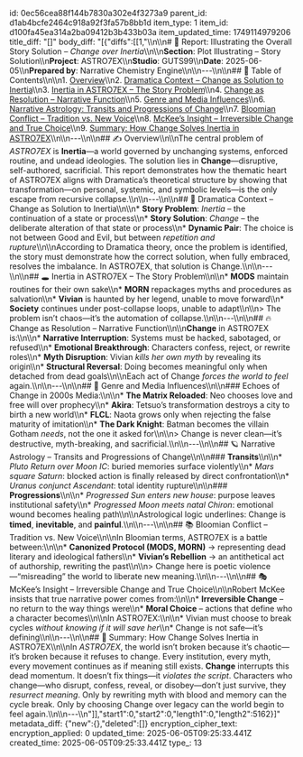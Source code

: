id: 0ec56cea88f144b7830a302e4f3273a9
parent_id: d1ab4bcfe2464c918a92f3fa57b8bb1d
item_type: 1
item_id: d100fa45ea314a2ba09412b3b433b03a
item_updated_time: 1749114979206
title_diff: "[]"
body_diff: "[{\"diffs\":[[1,\"\\\n\\\n# 📘 Report: Illustrating the Overall Story Solution – *Change over Inertia*\\\n\\\n**Section**: Plot Illustrating – Story Solution\\\n**Project**: ASTRO7EX\\\n**Studio**: GUTS99\\\n**Date**: 2025-06-05\\\n**Prepared by**: Narrative Chemistry Engine\\\n\\\n---\\\n\\\n## 📓 Table of Contents\\\n\\\n1. [Overview](#overview)\\\n2. [Dramatica Context – Change as Solution to Inertia](#dramatica-context--change-as-solution-to-inertia)\\\n3. [Inertia in ASTRO7EX – The Story Problem](#inertia-in-astro7ex--the-story-problem)\\\n4. [Change as Resolution – Narrative Function](#change-as-resolution--narrative-function)\\\n5. [Genre and Media Influences](#genre-and-media-influences)\\\n6. [Narrative Astrology: Transits and Progressions of Change](#narrative-astrology-transits-and-progressions-of-change)\\\n7. [Bloomian Conflict – Tradition vs. New Voice](#bloomian-conflict--tradition-vs-new-voice)\\\n8. [McKee’s Insight – Irreversible Change and True Choice](#mckees-insight--irreversible-change-and-true-choice)\\\n9. [Summary: How Change Solves Inertia in ASTRO7EX](#summary-how-change-solves-inertia-in-astro7ex)\\\n\\\n---\\\n\\\n## ✍️ Overview\\\n\\\nThe central problem of *ASTRO7EX* is **Inertia**—a world governed by unchanging systems, enforced routine, and undead ideologies. The solution lies in **Change**—disruptive, self-authored, sacrificial. This report demonstrates how the thematic heart of ASTRO7EX aligns with Dramatica’s theoretical structure by showing that transformation—on personal, systemic, and symbolic levels—is the only escape from recursive collapse.\\\n\\\n---\\\n\\\n## 🧠 Dramatica Context – Change as Solution to Inertia\\\n\\\n* **Story Problem**: *Inertia* – the continuation of a state or process\\\n* **Story Solution**: *Change* – the deliberate alteration of that state or process\\\n* **Dynamic Pair**: The choice is not between Good and Evil, but between *repetition and rupture*\\\n\\\nAccording to Dramatica theory, once the problem is identified, the story must demonstrate how the correct solution, when fully embraced, resolves the imbalance. In ASTRO7EX, that solution is Change.\\\n\\\n---\\\n\\\n## 🕳️ Inertia in ASTRO7EX – The Story Problem\\\n\\\n* **MODS** maintain routines for their own sake\\\n* **MORN** repackages myths and procedures as salvation\\\n* **Vivian** is haunted by her legend, unable to move forward\\\n* **Society** continues under post-collapse loops, unable to adapt\\\n\\\n> The problem isn’t chaos—it’s the automation of collapse.\\\n\\\n---\\\n\\\n## 🔥 Change as Resolution – Narrative Function\\\n\\\n**Change** in ASTRO7EX is:\\\n\\\n* **Narrative Interruption**: Systems must be hacked, sabotaged, or refused\\\n* **Emotional Breakthrough**: Characters confess, reject, or rewrite roles\\\n* **Myth Disruption**: Vivian *kills her own myth* by revealing its origin\\\n* **Structural Reversal**: Doing becomes meaningful only when detached from dead goals\\\n\\\nEach act of Change *forces the world to feel* again.\\\n\\\n---\\\n\\\n## 🎥 Genre and Media Influences\\\n\\\n### Echoes of Change in 2000s Media:\\\n\\\n* **The Matrix Reloaded**: Neo chooses love and free will over prophecy\\\n* **Akira**: Tetsuo’s transformation destroys a city to birth a new world\\\n* **FLCL**: Naota grows only when rejecting the false maturity of imitation\\\n* **The Dark Knight**: Batman becomes the villain Gotham *needs*, not the one it asked for\\\n\\\n> Change is never clean—it’s destructive, myth-breaking, and sacrificial.\\\n\\\n---\\\n\\\n## 🪐 Narrative Astrology – Transits and Progressions of Change\\\n\\\n### **Transits**\\\n\\\n* *Pluto Return over Moon IC*: buried memories surface violently\\\n* *Mars square Saturn*: blocked action is finally released by direct confrontation\\\n* *Uranus conjunct Ascendant*: total identity rupture\\\n\\\n### **Progressions**\\\n\\\n* *Progressed Sun enters new house*: purpose leaves institutional safety\\\n* *Progressed Moon meets natal Chiron*: emotional wound becomes healing path\\\n\\\nAstrological logic underlines: Change is **timed**, **inevitable**, and **painful**.\\\n\\\n---\\\n\\\n## 📚 Bloomian Conflict – Tradition vs. New Voice\\\n\\\nIn Bloomian terms, ASTRO7EX is a battle between:\\\n\\\n* **Canonized Protocol (MODS, MORN)** → representing dead literary and ideological fathers\\\n* **Vivian’s Rebellion** → an antithetical act of authorship, rewriting the past\\\n\\\n> Change here is poetic violence—“misreading” the world to liberate new meaning.\\\n\\\n---\\\n\\\n## 🎭 McKee’s Insight – Irreversible Change and True Choice\\\n\\\nRobert McKee insists that true narrative power comes from:\\\n\\\n* **Irreversible Change** – no return to the way things were\\\n* **Moral Choice** – actions that define who a character becomes\\\n\\\nIn ASTRO7EX:\\\n\\\n* Vivian must choose to break cycles *without knowing if it will save her*\\\n* Change is not safe—it’s defining\\\n\\\n---\\\n\\\n## 🧩 Summary: How Change Solves Inertia in ASTRO7EX\\\n\\\nIn *ASTRO7EX*, the world isn’t broken because it’s chaotic—it’s broken because it refuses to change. Every institution, every myth, every movement continues as if meaning still exists. **Change** interrupts this dead momentum. It doesn’t fix things—it *violates the script*. Characters who change—who disrupt, confess, reveal, or disobey—don’t just survive, they *resurrect meaning*. Only by rewriting myth with blood and memory can the cycle break. Only by choosing Change over legacy can the world begin to feel again.\\\n\\\n---\\\n\"]],\"start1\":0,\"start2\":0,\"length1\":0,\"length2\":5162}]"
metadata_diff: {"new":{},"deleted":[]}
encryption_cipher_text: 
encryption_applied: 0
updated_time: 2025-06-05T09:25:33.441Z
created_time: 2025-06-05T09:25:33.441Z
type_: 13